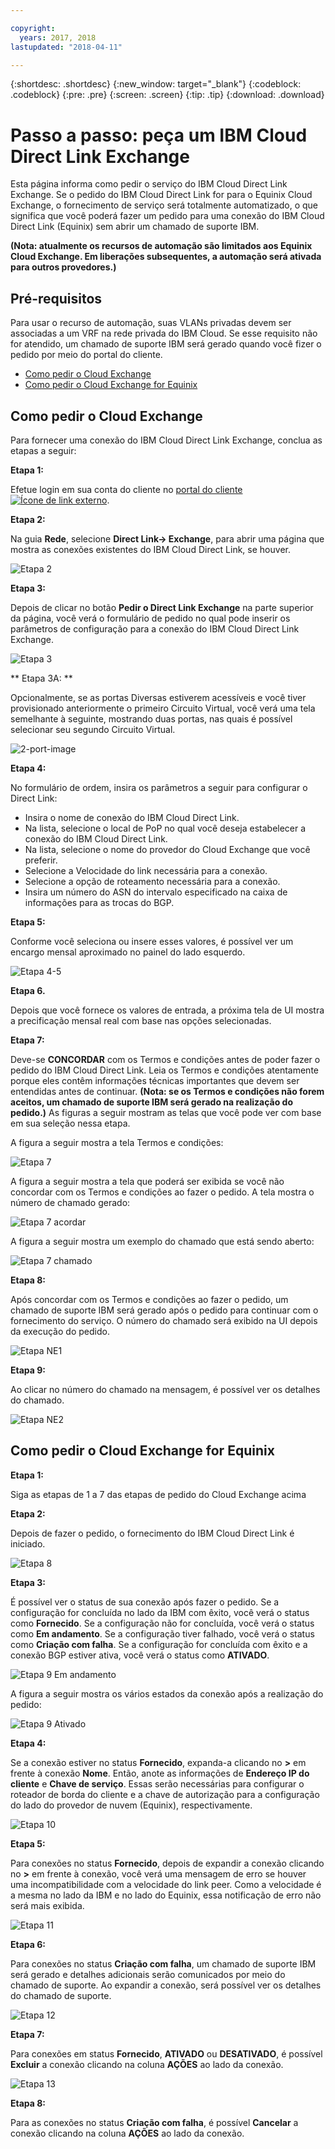 ```yaml
---

copyright:
  years: 2017, 2018
lastupdated: "2018-04-11"

---
```


{:shortdesc: .shortdesc}
{:new_window: target="_blank"}
{:codeblock: .codeblock}
{:pre: .pre}
{:screen: .screen}
{:tip: .tip}
{:download: .download}

# Passo a passo: peça um IBM Cloud Direct Link Exchange

Esta página informa como pedir o serviço do IBM Cloud Direct Link Exchange. Se o pedido do IBM Cloud Direct Link for para o
Equinix Cloud Exchange, o fornecimento de serviço será totalmente automatizado, o que significa que você poderá fazer um pedido
para uma conexão do IBM Cloud Direct Link (Equinix) sem abrir um chamado de suporte IBM.

**(Nota: atualmente os recursos de automação são limitados aos Equinix Cloud Exchange. Em liberações subsequentes, a
automação será ativada para outros provedores.)**

## Pré-requisitos

Para usar o recurso de automação, suas VLANs privadas devem ser associadas a um VRF na rede privada do IBM Cloud. Se esse
requisito não for atendido, um chamado de suporte IBM será gerado quando você fizer o pedido por meio do portal do cliente.

 * [Como pedir o Cloud Exchange](#how-to-order-cloud-exchange)
 * [Como pedir o Cloud Exchange for Equinix](#how-to-order-cloud-exchange-for-equinix)

## Como pedir o Cloud Exchange

Para fornecer uma conexão do IBM Cloud Direct Link Exchange, conclua as etapas a seguir:

**Etapa 1:**

Efetue login em sua conta do cliente no [portal do
cliente![Ícone de link externo](../../icons/launch-glyph.svg "Ícone de link externo")](https://control.softlayer.com/).

**Etapa 2:**

Na guia **Rede**, selecione **Direct Link-> Exchange**, para abrir uma página que
mostra as conexões existentes do IBM Cloud Direct Link, se houver.

![Etapa 2](/images/Equinix-Step2.png)

**Etapa 3:**

Depois de clicar no botão **Pedir o Direct Link Exchange** na parte superior da página, você
verá o formulário de pedido no qual pode inserir os parâmetros de configuração para a conexão do IBM Cloud Direct Link
Exchange.

![Etapa 3](/images/Equinix-Step3.png)

** Etapa 3A: **

Opcionalmente, se as portas Diversas estiverem acessíveis e você tiver provisionado anteriormente o primeiro Circuito Virtual, você verá uma tela semelhante à seguinte, mostrando duas portas, nas quais é possível selecionar seu segundo Circuito Virtual.

![2-port-image](/images/exchange-2-ports-image.png)

**Etapa 4:**

No formulário de ordem, insira os parâmetros a seguir para configurar o Direct Link:
  * Insira o nome de conexão do IBM Cloud Direct Link.
  * Na lista, selecione o local de PoP no qual você deseja estabelecer a conexão do IBM Cloud Direct Link.
  * Na lista, selecione o nome do provedor do Cloud Exchange que você preferir.
  * Selecione a Velocidade do link necessária para a conexão.
  * Selecione a opção de roteamento necessária para a conexão.
  * Insira um número do ASN do intervalo especificado na caixa de informações para as trocas do BGP.

**Etapa 5:**

Conforme você seleciona ou insere esses valores, é possível ver um encargo mensal aproximado no painel do lado esquerdo.

![Etapa 4-5](/images/Equinix-Step4-5.png)

**Etapa 6.**

Depois que você fornece os valores de entrada, a próxima tela de UI mostra a precificação mensal real com base nas opções selecionadas.

**Etapa 7:**

Deve-se **CONCORDAR** com os Termos e condições antes de poder fazer o pedido do IBM Cloud Direct Link. Leia os Termos e condições atentamente porque eles contêm informações técnicas importantes que devem ser entendidas antes de continuar. **(Nota: se os Termos e condições não forem aceitos, um chamado de suporte IBM será gerado na realização do pedido.)** As figuras a seguir mostram as telas que você pode ver com base em sua seleção nessa etapa.

A figura a seguir mostra a tela Termos e condições:

![Etapa 7](images/Equinix-Step7.png)

A figura a seguir mostra a tela que poderá ser exibida se você não concordar com os Termos e condições ao fazer o pedido. A tela mostra o número de chamado gerado:

![Etapa 7 acordar](/images/Equinix-Step7-NoAgree.png)

A figura a seguir mostra um exemplo do chamado que está sendo aberto:

![Etapa 7 chamado](/images/Equinix-Step7-NoAgree-Ticket.png)

**Etapa 8:**

Após concordar com os Termos e condições ao fazer o pedido, um chamado de suporte IBM será gerado após o pedido para continuar com o fornecimento do serviço. O número do chamado será exibido na UI depois da execução do pedido. 

![Etapa NE1](/images/Non-Equinix-Step1.png)

**Etapa 9:**

Ao clicar no número do chamado na mensagem, é possível ver os detalhes do chamado.

![Etapa NE2](/images/Non-Equinix-Step2.png)

## Como pedir o Cloud Exchange for Equinix

**Etapa 1:**

Siga as etapas de 1 a 7 das etapas de pedido do Cloud Exchange acima

**Etapa 2:**

Depois de fazer o pedido, o fornecimento do IBM Cloud Direct Link é iniciado.

![Etapa 8](/images/Equinix-Step8.png)

**Etapa 3:**

É possível ver o status de sua conexão após fazer o pedido. Se a configuração for concluída no lado da IBM com êxito, você
verá o status como **Fornecido**. Se a configuração não for concluída, você verá o status como **Em
andamento**. Se a configuração tiver falhado, você verá o status como **Criação com falha**. Se a
configuração for concluída com êxito e a conexão BGP estiver ativa, você verá o status como **ATIVADO**.

![Etapa 9 Em andamento](/images/Equinix-Step9-InProgress.png)

A figura a seguir mostra os vários estados da conexão após a realização do pedido:

![Etapa 9 Ativado](/images/Equinix-Step9-UP.png)

**Etapa 4:**

Se a conexão estiver no status **Fornecido**, expanda-a clicando no **>** em frente à conexão **Nome**. Então, anote as informações de **Endereço IP do
cliente** e **Chave de serviço**. Essas serão necessárias para configurar o roteador de borda do
cliente e a chave de autorização para a configuração do lado do provedor de nuvem (Equinix), respectivamente.

![Etapa 10](/images/Equinix-Step10-Provisioned.png)

**Etapa 5:**

Para conexões no status **Fornecido**, depois de expandir a conexão clicando no **>** em frente à conexão, você verá uma mensagem de erro se houver uma incompatibilidade com a velocidade do link peer. Como a velocidade é a mesma no lado da IBM e no lado do Equinix, essa notificação de erro não será mais exibida.

![Etapa 11](/images/Equinix-Step11-PortMismatch.png)

**Etapa 6:**

Para conexões no status **Criação com falha**, um chamado de suporte IBM será gerado e detalhes
adicionais serão comunicados por meio do chamado de suporte. Ao expandir a conexão, será possível ver os detalhes do chamado de
suporte.

![Etapa 12](/images/Equinix-Step12-CreateFailed.png)

**Etapa 7:**

Para conexões em status **Fornecido**, **ATIVADO** ou
**DESATIVADO**, é possível **Excluir** a conexão clicando na coluna
**AÇÕES** ao lado da conexão.

![Etapa 13](/images/Equinix-Step13-Delete.png)

**Etapa 8:**

Para as conexões no status **Criação com falha**, é possível **Cancelar** a
conexão clicando na coluna **AÇÕES** ao lado da conexão.

